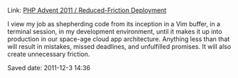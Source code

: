 <div id="wikitext">

Link: [PHP Advent 2011 / Reduced-Friction
Deployment](http://phpadvent.org/2011/reduced-friction-deployment-by-chris-hartjes)

<div class="vspace">

</div>

<div class="round lrindent quote">

I view my job as shepherding code from its inception in a Vim buffer, in
a terminal session, in my development environment, until it makes it up
into production in our space-age cloud app architecture. Anything less
than that will result in mistakes, missed deadlines, and unfulfilled
promises. It will also create unnecessary friction.

<div class="vspace">

</div>

</div>

Saved date: 2011-12-3 14:36

<div class="vspace">

</div>

</div>
